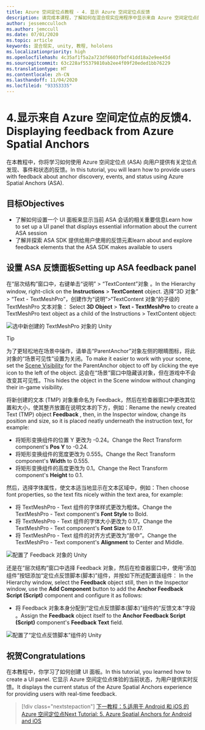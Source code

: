 ```yaml
---
title: Azure 空间定位点教程 - 4. 显示 Azure 空间定位点反馈
description: 请完成本课程，了解如何在混合现实应用程序中显示来自 Azure 空间定位点的反馈。
author: jessemcculloch
ms.author: jemccull
ms.date: 07/01/2020
ms.topic: article
keywords: 混合现实, unity, 教程, hololens
ms.localizationpriority: high
ms.openlocfilehash: 4c35af1f5a2a723df6603fbdf41dd18a2e9ee45d
ms.sourcegitcommit: 63c228af55379810ab2ee4f09f20eded1bb76229
ms.translationtype: HT
ms.contentlocale: zh-CN
ms.lasthandoff: 11/04/2020
ms.locfileid: "93353335"
---
```

# <a name="4-displaying-feedback-from-azure-spatial-anchors"></a><span data-ttu-id="18307-105">4.显示来自 Azure 空间定位点的反馈</span><span class="sxs-lookup"><span data-stu-id="18307-105">4. Displaying feedback from Azure Spatial Anchors</span></span>

<span data-ttu-id="18307-106">在本教程中，你将学习如何使用 Azure 空间定位点 (ASA) 向用户提供有关定位点发现、事件和状态的反馈。</span><span class="sxs-lookup"><span data-stu-id="18307-106">In this tutorial, you will learn how to provide users with feedback about anchor discovery, events, and status using Azure Spatial Anchors (ASA).</span></span>

## <a name="objectives"></a><span data-ttu-id="18307-107">目标</span><span class="sxs-lookup"><span data-stu-id="18307-107">Objectives</span></span>

* <span data-ttu-id="18307-108">了解如何设置一个 UI 面板来显示当前 ASA 会话的相关重要信息</span><span class="sxs-lookup"><span data-stu-id="18307-108">Learn how to set up a UI panel that displays essential information about the current ASA session</span></span>
* <span data-ttu-id="18307-109">了解并探索 ASA SDK 提供给用户使用的反馈元素</span><span class="sxs-lookup"><span data-stu-id="18307-109">learn about and explore feedback elements that the ASA SDK makes available to users</span></span>

## <a name="setting-up-asa-feedback-panel"></a><span data-ttu-id="18307-110">设置 ASA 反馈面板</span><span class="sxs-lookup"><span data-stu-id="18307-110">Setting up ASA feedback panel</span></span>

<span data-ttu-id="18307-111">在“层次结构”窗口中，右键单击“说明” > “TextContent”对象 。</span><span class="sxs-lookup"><span data-stu-id="18307-111">In the Hierarchy window, right-click on the **Instructions** > **TextContent** object.</span></span> <span data-ttu-id="18307-112">选择“3D 对象” > “Text - TextMeshPro”，创建作为“说明”>“TextContent 对象”的子级的 TextMeshPro 文本对象： </span><span class="sxs-lookup"><span data-stu-id="18307-112">Select **3D Object** > **Text - TextMeshPro** to create a TextMeshPro text object as a child of the Instructions > TextContent object:</span></span>

![选中新创建的 TextMeshPro 对象的 Unity](images/mr-learning-asa/asa-04-section1-step1-1.png)

> [!TIP]
> <span data-ttu-id="18307-114">为了更轻松地在场景中操作，请单击“ParentAnchor”对象左侧的眼睛图标，将此对象的“场景可见性”设置为关闭。<a href="https://docs.unity3d.com/Manual/SceneVisibility.html" target="_blank"></a></span><span class="sxs-lookup"><span data-stu-id="18307-114">To make it easier to work with your scene, set the  <a href="https://docs.unity3d.com/Manual/SceneVisibility.html" target="_blank">Scene Visibility</a> for the ParentAnchor object to off by clicking the eye icon to the left of the object.</span></span> <span data-ttu-id="18307-115">这会在“场景”窗口中隐藏该对象，但在游戏中不会改变其可见性。</span><span class="sxs-lookup"><span data-stu-id="18307-115">This hides the object in the Scene window without changing their in-game visibility.</span></span>

<span data-ttu-id="18307-116">将新创建的文本 (TMP) 对象重命名为 Feedback，然后在检查器窗口中更改其位置和大小，使其整齐放置在说明文本的下方，例如：</span><span class="sxs-lookup"><span data-stu-id="18307-116">Rename the newly created Text (TMP) object **Feedback** , then, in the Inspector window, change its position and size, so it is placed neatly underneath the instruction text, for example:</span></span>

* <span data-ttu-id="18307-117">将矩形变换组件的位置 Y 更改为 -0.24。</span><span class="sxs-lookup"><span data-stu-id="18307-117">Change the Rect Transform component's **Pos Y** to -0.24.</span></span>
* <span data-ttu-id="18307-118">将矩形变换组件的宽度更改为 0.555。</span><span class="sxs-lookup"><span data-stu-id="18307-118">Change the Rect Transform component's **Width** to 0.555.</span></span>
* <span data-ttu-id="18307-119">将矩形变换组件的高度更改为 0.1。</span><span class="sxs-lookup"><span data-stu-id="18307-119">Change the Rect Transform component's **Height** to 0.1.</span></span>

<span data-ttu-id="18307-120">然后，选择字体属性，使文本适当地显示在文本区域中，例如：</span><span class="sxs-lookup"><span data-stu-id="18307-120">Then choose font properties, so the text fits nicely within the text area, for example:</span></span>

* <span data-ttu-id="18307-121">将 TextMeshPro - Text 组件的字体样式更改为粗体。</span><span class="sxs-lookup"><span data-stu-id="18307-121">Change the TextMeshPro - Text component's **Font Style** to Bold.</span></span>
* <span data-ttu-id="18307-122">将 TextMeshPro - Text 组件的字体大小更改为 0.17。</span><span class="sxs-lookup"><span data-stu-id="18307-122">Change the TextMeshPro - Text component's **Font Size** to 0.17.</span></span>
* <span data-ttu-id="18307-123">将 TextMeshPro - Text 组件的对齐方式更改为“居中”。</span><span class="sxs-lookup"><span data-stu-id="18307-123">Change the TextMeshPro - Text component's **Alignment** to Center and Middle.</span></span>

![配置了 Feedback 对象的 Unity](images/mr-learning-asa/asa-04-section1-step1-2.png)

<span data-ttu-id="18307-125">还是在“层次结构”窗口中选择 Feedback 对象，然后在检查器窗口中，使用“添加组件”按钮添加“定位点反馈脚本(脚本)”组件，并按如下所述配置该组件：  </span><span class="sxs-lookup"><span data-stu-id="18307-125">In the Hierarchy window, select the **Feedback** object still, then in the Inspector window, use the **Add Component** button to add the **Anchor Feedback Script (Script)** component and configure it as follows:</span></span>

* <span data-ttu-id="18307-126">将 Feedback 对象本身分配到“定位点反馈脚本(脚本)”组件的“反馈文本”字段  。</span><span class="sxs-lookup"><span data-stu-id="18307-126">Assign the **Feedback** object itself to the **Anchor Feedback Script (Script)** component's **Feedback Text** field.</span></span>

![配置了“定位点反馈脚本”组件的 Unity](images/mr-learning-asa/asa-04-section1-step1-3.png)

## <a name="congratulations"></a><span data-ttu-id="18307-128">祝贺</span><span class="sxs-lookup"><span data-stu-id="18307-128">Congratulations</span></span>

<span data-ttu-id="18307-129">在本教程中，你学习了如何创建 UI 面板。</span><span class="sxs-lookup"><span data-stu-id="18307-129">In this tutorial, you learned how to create a UI panel.</span></span> <span data-ttu-id="18307-130">它显示 Azure 空间定位点体验的当前状态，为用户提供实时反馈。</span><span class="sxs-lookup"><span data-stu-id="18307-130">It displays the current status of the Azure Spatial Anchors experience for providing users with real-time feedback.</span></span>

> [!div class="nextstepaction"]
> [<span data-ttu-id="18307-131">下一教程：5.适用于 Android 和 iOS 的 Azure 空间定位点</span><span class="sxs-lookup"><span data-stu-id="18307-131">Next Tutorial: 5. Azure Spatial Anchors for Android and iOS</span></span>](mr-learning-asa-05.md)
